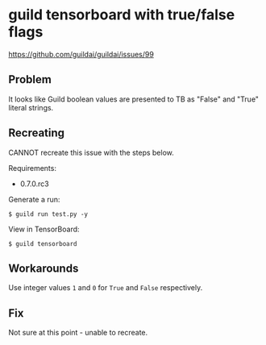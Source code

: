 # guild tensorboard with true/false flags

https://github.com/guildai/guildai/issues/99

## Problem

It looks like Guild boolean values are presented to TB as "False" and
"True" literal strings.

## Recreating

CANNOT recreate this issue with the steps below.

Requirements:

- 0.7.0.rc3

Generate a run:

```
$ guild run test.py -y
```

View in TensorBoard:

```
$ guild tensorboard
```

## Workarounds

Use integer values `1` and `0` for `True` and `False` respectively.

## Fix

Not sure at this point - unable to recreate.
